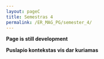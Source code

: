 ```yaml
---
layout: pageC
title: Semestras 4
permalink: /ER_MAG_PG/semester_4/
---
```

<b>Page is still development</b>
<p>
<b>Puslapio kontekstas vis dar kuriamas</b>